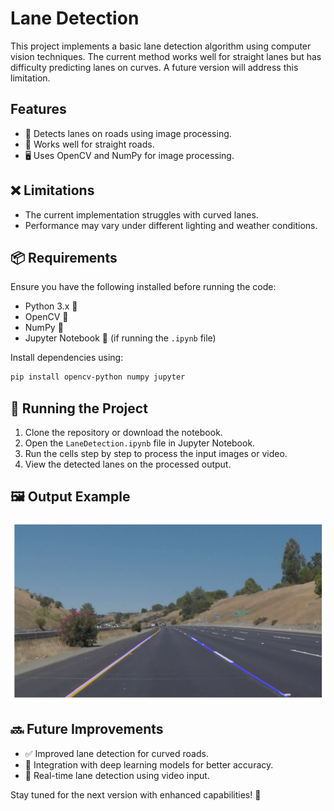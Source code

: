 # Lane Detection

This project implements a basic lane detection algorithm using computer vision techniques. The current method works well for straight lanes but has difficulty predicting lanes on curves. A future version will address this limitation.

## Features
- 🚗 Detects lanes on roads using image processing.
- 📏 Works well for straight roads.
- 🖥 Uses OpenCV and NumPy for image processing.

## ❌ Limitations
- The current implementation struggles with curved lanes.
- Performance may vary under different lighting and weather conditions.

## 📦 Requirements
Ensure you have the following installed before running the code:
- Python 3.x 🐍
- OpenCV 👀
- NumPy 🔢
- Jupyter Notebook 📓 (if running the `.ipynb` file)

Install dependencies using:
```sh
pip install opencv-python numpy jupyter
```

## 🚀 Running the Project
1. Clone the repository or download the notebook.
2. Open the `LaneDetection.ipynb` file in Jupyter Notebook.
3. Run the cells step by step to process the input images or video.
4. View the detected lanes on the processed output.

## 🖼 Output Example
![Lane Detection Output](output.png)

## 🔜 Future Improvements
- ✅ Improved lane detection for curved roads.
- 🧠 Integration with deep learning models for better accuracy.
- 🎥 Real-time lane detection using video input.

Stay tuned for the next version with enhanced capabilities! 🚀

